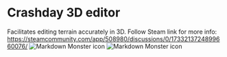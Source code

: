 # Crashday 3D editor
Facilitates editing terrain accurately in 3D.
Follow Steam link for more info: 
https://steamcommunity.com/app/508980/discussions/0/1733213724899660076/
<img src="https://i.lensdump.com/i/iSBZiv.png"
     alt="Markdown Monster icon"
     />
<img src="https://i.lensdump.com/i/iSBgdC.png"
     alt="Markdown Monster icon"
     />
